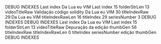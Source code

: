 DEBUG INDEXES
Last index Da Lua eu VIM
Last index 15
folderStrLen 13
videoTitleRaw Validação código solidity Da Lua eu VIM 30
titleIndexRaw 29:Da Lua eu VIM
titleIndexRawLen 16
titleIndex 29
seriesNumber 3
DEBUG INDEXES
DEBUG INDEXES
Last index Da Lua eu VIM
Last index 15
folderStrLen 13
videoTitleRaw Depuração da edição thumbGen 56
titleIndexRaw
titleIndexRawLen 0
titleIndex
seriesNumber edição thumbGen
DEBUG INDEXES
